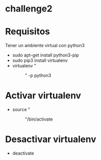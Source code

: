 # challenge2
# Requisitos
Tener un ambiente virtual con python3
  - sudo apt-get install python3-pip
  - sudo pip3 install virtualenv
  - virtualenv "<DIR>" -p python3
# Activar virtualenv
  - source "<DIR>"/bin/activate
# Desactivar virtualenv
  - deactivate
